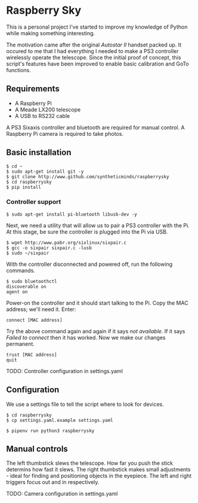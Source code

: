 # Raspberry Sky
This is a personal project I've started to improve my knowledge of Python while making something interesting.

The motivation came after the original *Autostar II* handset packed up. It occured to me that I had everything I needed to make a PS3 controller wirelessly operate the telescope. Since the initial proof of concept, this script's features have been improved to enable basic calibration and GoTo functions.

## Requirements
* A Raspberry Pi
* A Meade LX200 telescope
* A USB to RS232 cable

A PS3 Sixaxis controller and bluetooth are required for manual control. A Raspberry Pi camera is required to take photos.

## Basic installation

    $ cd ~
    $ sudo apt-get install git -y
    $ git clone http://www.github.com/syntheticminds/raspberrysky
    $ cd raspberrysky
    $ pip install

### Controller support

    $ sudo apt-get install pi-bluetooth libusb-dev -y

Next, we need a utility that will allow us to pair a PS3 controller with the Pi. At this stage, be sure the controller is plugged into the Pi via USB.

    $ wget http://www.pabr.org/sixlinux/sixpair.c
    $ gcc -o sixpair sixpair.c -lusb
    $ sudo ~/sixpair

With the controller disconnected and powered off, run the following commands.

    $ sudo bluetoothctl
    discoverable on
    agent on

Power-on the controller and it should start talking to the Pi. Copy the MAC address; we'll need it. Enter:

    connect [MAC address]

Try the above command again and again if it says *not available*. If it says *Failed to connect* then it has worked. Now we make our changes permanent.

    trust [MAC address]
    quit

TODO: Controller configuration in settings.yaml

## Configuration
We use a settings file to tell the script where to look for devices.

    $ cd raspberrysky
    $ cp settings.yaml.example settings.yaml

    $ pipenv run python3 raspberrysky

## Manual controls
The left thumbstick slews the telescope. How far you push the stick determins how fast it slews. The right thumbstick makes small adjustments - ideal for finding and positioning objects in the eyepiece. The left and right triggers focus out and in respectively.

TODO: Camera configuration in settings.yaml
